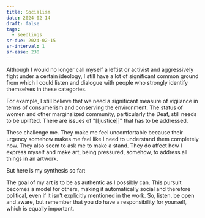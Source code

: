 ```yaml
---
title: Socialism
date: 2024-02-14
draft: false
tags:
  - seedlings
sr-due: 2024-02-15
sr-interval: 1
sr-ease: 230
---
```

Although I would no longer call myself a leftist or activist and aggressively fight under a certain ideology, I still have a lot of significant common ground from which I could listen and dialogue with people who strongly identify themselves in these categories.

For example, I still believe that we need a significant measure of vigilance in terms of consumerism and conserving the environment. The status of women and other marginalized community, particularly the Deaf, still needs to be uplifted. There are issues of "[[justice]]" that has to be addressed.

These challenge me. They make me feel uncomfortable because their urgency somehow makes me feel like I need to understand them completely now. They also seem to ask me to make a stand. They do affect how I express myself and make art, being pressured, somehow, to address all things in an artwork.

But here is my synthesis so far:

The goal of my art is to be as authentic as I possibly can. This pursuit becomes a model for others, making it automatically social and therefore political, even if it isn't explicitly mentioned in the work. So, listen, be open and aware, but remember that you do have a responsibility for yourself, which is equally important.